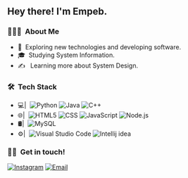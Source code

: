 

<h2>Hey there! I'm Empeb.</h2>

<!-- ## 👋 &nbsp;Hey there! I'm Empeb. -->

### 👨🏻‍💻 &nbsp;About Me

- 🌱&nbsp; Exploring new technologies and developing software.
- 🎓&nbsp; Studying System Information.
- ✍️ &nbsp; Learning more about System Design.


### 🛠 &nbsp;Tech Stack

- 💻|&nbsp; 
  ![Python](https://img.shields.io/badge/-Python-333333?style=flat&logo=python)
  ![Java](https://img.shields.io/badge/-Java-333333?style=flat&logo=Java&logoColor=007396)
  ![C++](https://img.shields.io/badge/-C++-333333?style=flat&logo=C%2B%2B&logoColor=00599C)
- 🌐|&nbsp; 
  ![HTML5](https://img.shields.io/badge/-HTML5-333333?style=flat&logo=HTML5)
  ![CSS](https://img.shields.io/badge/-CSS-333333?style=flat&logo=CSS3&logoColor=1572B6)
  ![JavaScript](https://img.shields.io/badge/-JavaScript-333333?style=flat&logo=javascript)
  ![Node.js](https://img.shields.io/badge/-Node.js-333333?style=flat&logo=node.js)
- 🛢|&nbsp; 
  ![MySQL](https://img.shields.io/badge/-MySQL-333333?style=flat&logo=mysql)
- ⚙️|&nbsp;
  ![Visual Studio Code](https://img.shields.io/badge/-Visual%20Studio%20Code-333333?style=flat&logo=visual-studio-code&logoColor=007ACC)
  ![Intellij idea](https://img.shields.io/badge/-IntelliJ%20IDEA-333333?style=flat&logo=IntelliJ-IDEA&logoColor=FFFFFF)
 
 </a>
 </p>
 
### 🤝🏻 &nbsp;Get in touch! 

<p align="left">
<a href="https://www.instagram.com/febriandudinata/"><img alt="Instagram" src="https://img.shields.io/badge/instagram-febriandudinata-blue??style=flat-square&logo=instagram"></a>
<a href="mailto:Empeeb@yahoo.com"><img alt="Email" src="https://img.shields.io/badge/Email-empebs@yahoo.com-blue??style=flat-square&logo=Yahoo&logoColor=BF40BF"></a>
</p>
  
<!---
Empeeb/Empeeb is a ✨ special ✨ repository because its `README.md` (this file) appears on your GitHub profile.
You can click the Preview link to take a look at your changes.
--->

